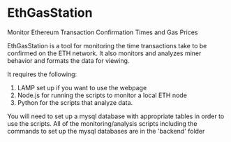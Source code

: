 # EthGasStation
Monitor Ethereum Transaction Confirmation Times and Gas Prices

EthGasStation is a tool for monitoring the time transactions take to be confirmed on the ETH network.  It also monitors
and analyzes miner behavior and formats the data for viewing.

It requires the following:
  1) LAMP set up if you want to use the webpage
  2) Node.js for running the scripts to monitor a local ETH node
  3) Python for the scripts that analyze data.
 
 You will need to set up a mysql database with appropriate tables in order to use the scripts.  All of the monitoring/analysis
 scripts including the commands to set up the mysql databases are in the 'backend' folder
 
 

